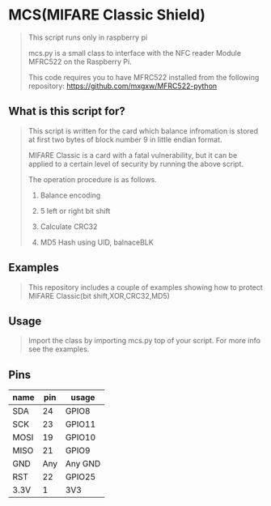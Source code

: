MCS(MIFARE Classic Shield)
============================
> This script runs only in raspberry pi
>
> mcs.py is a small class to interface with the NFC reader Module MFRC522 on the Raspberry Pi.
>
> This code requires you to have MFRC522 installed from the following repository:
https://github.com/mxgxw/MFRC522-python


## What is this script for?

> This script is written for the card which balance infromation is stored at first two bytes of block number 9 in little endian format.
>
> MIFARE Classic is a card with a fatal vulnerability, but it can be applied to a certain level of security by running the above script.
>
> The operation procedure is as follows.
>
> 1. Balance encoding
>
> 2. 5 left or right bit shift
>
> 3. Calculate CRC32
>
> 4. MD5 Hash using UID, balnaceBLK

## Examples

> This repository includes a couple of examples showing how to protect MIFARE Classic(bit shift,XOR,CRC32,MD5)

## Usage

> Import the class by importing mcs.py top of your script.
> For more info see the examples.


## Pins

| name | pin   | usage      |
|------|-------|------------|
| SDA  | 24    | GPIO8      |
| SCK  | 23    | GPIO11     |
| MOSI | 19    | GPIO10     |
| MISO | 21    | GPIO9      |
| GND  | Any   | Any GND    |
| RST  | 22    | GPIO25     |
| 3.3V | 1     | 3V3        |

